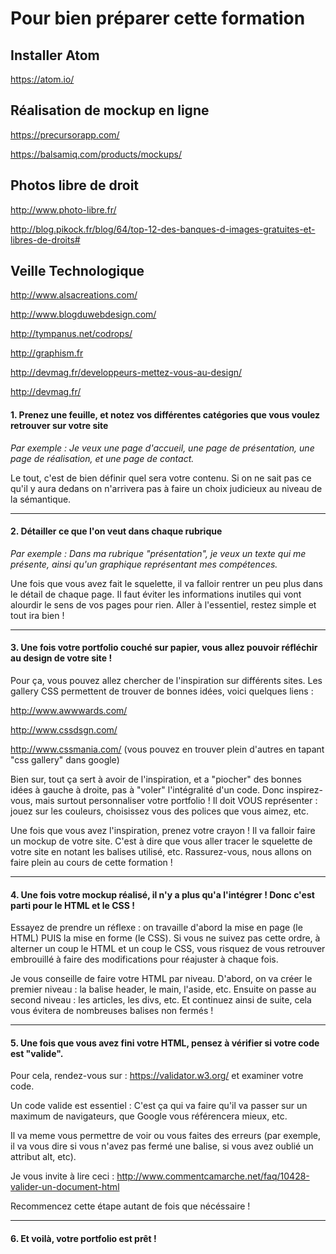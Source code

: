 # Pour bien préparer cette formation

## Installer Atom
https://atom.io/

## Réalisation de mockup en ligne
https://precursorapp.com/

https://balsamiq.com/products/mockups/

## Photos libre de droit 

http://www.photo-libre.fr/

http://blog.pikock.fr/blog/64/top-12-des-banques-d-images-gratuites-et-libres-de-droits#

## Veille Technologique
http://www.alsacreations.com/

http://www.blogduwebdesign.com/

http://tympanus.net/codrops/

http://graphism.fr

http://devmag.fr/developpeurs-mettez-vous-au-design/

http://devmag.fr/

#### 1. Prenez une feuille, et notez vos différentes catégories que vous voulez retrouver sur votre site
*Par exemple : Je veux une page d'accueil, une page de présentation, une page de réalisation, et une page de contact.*

Le tout, c'est de bien définir quel sera votre contenu. Si on ne sait pas ce qu'il y aura dedans on n'arrivera pas à faire un choix judicieux au niveau de la sémantique.

---
#### 2. Détailler ce que l'on veut dans chaque rubrique
*Par exemple : Dans ma rubrique "présentation", je veux un texte qui me présente, ainsi qu'un graphique représentant mes compétences.*

Une fois que vous avez fait le squelette, il va falloir rentrer un peu plus dans le détail de chaque page. Il faut éviter les informations inutiles qui vont alourdir le sens de vos pages pour rien. Aller à l'essentiel, restez simple et tout ira bien !

---

#### 3. Une fois votre portfolio couché sur papier, vous allez pouvoir réfléchir au design de votre site !

Pour ça, vous pouvez allez chercher de l'inspiration sur différents sites. Les gallery CSS permettent de trouver de bonnes idées, voici quelques liens :

http://www.awwwards.com/

http://www.cssdsgn.com/

http://www.cssmania.com/ (vous pouvez en trouver plein d'autres en tapant "css gallery" dans google)

Bien sur, tout ça sert à avoir de l'inspiration, et a "piocher" des bonnes idées à gauche à droite, pas à "voler" l'intégralité d'un code. Donc inspirez-vous, mais surtout personnaliser votre portfolio ! Il doit VOUS représenter : jouez sur les couleurs, choisissez vous des polices que vous aimez, etc.

Une fois que vous avez l'inspiration, prenez votre crayon ! Il va falloir faire un mockup de votre site. C'est à dire que vous aller tracer le squelette de votre site en notant les balises utilisé, etc. Rassurez-vous, nous allons on faire plein au cours de cette formation !

---

#### 4. Une fois votre mockup réalisé, il n'y a plus qu'a l'intégrer ! Donc c'est parti pour le HTML et le CSS !

Essayez de prendre un réflexe : on travaille d'abord la mise en page (le HTML) PUIS la mise en forme (le CSS). Si vous ne suivez pas cette ordre, à alterner un coup le HTML et un coup le CSS, vous risquez de vous retrouver embrouillé à faire des modifications pour réajuster à chaque fois.

Je vous conseille de faire votre HTML par niveau. D'abord, on va créer le premier niveau : la balise header, le main, l'aside, etc. Ensuite on passe au second niveau : les articles, les divs, etc. Et continuez ainsi de suite, cela vous évitera de nombreuses balises non fermés !

---

#### 5. Une fois que vous avez fini votre HTML, pensez à vérifier si votre code est "valide".

Pour cela, rendez-vous sur : https://validator.w3.org/ et examiner votre code.

Un code valide est essentiel : C'est ça qui va faire qu'il va passer sur un maximum de navigateurs, que Google vous référencera mieux, etc.

Il va meme vous permettre de voir ou vous faites des erreurs (par exemple, il va vous dire si vous n'avez pas fermé une balise, si vous avez oublié un attribut alt, etc).

Je vous invite à lire ceci : http://www.commentcamarche.net/faq/10428-valider-un-document-html

Recommencez cette étape autant de fois que nécéssaire !

---

#### 6. Et voilà, votre portfolio est prêt !
